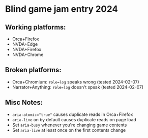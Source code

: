 # Blind game jam entry 2024

## Working platforms:

- Orca+Firefox
- NVDA+Edge
- NVDA+Firefox
- NVDA+Chrome

## Broken platforms:

- Orca+Chromium: `role=log` speaks wrong (tested 2024-02-07)
- Narrator+Anything: `role=log` doesn't speak (tested 2024-02-07)

## Misc Notes:

- `aria-atomic="true"` causes duplicate reads in Orca+Firefox
- `aria-live` on by default causes duplicate reads on page load
- Set `aria-busy` whenever you're changing game contents
- Set `aria-live` at least once on the first contents change
